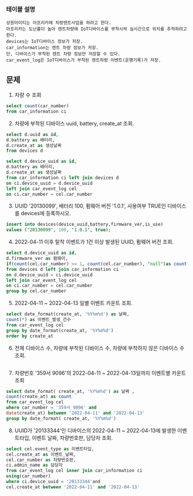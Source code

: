 ### 테이블 설명

    상원아이티는 아프리카에 차량렌트사업을 하려고 한다.
    아프리카는 도난률이 높아 렌트차량에 IoT디바이스를 부착시켜 실시간으로 위치를 추적하려고 한다.
    devices는 IoT디바이스 정보가 저장.
    car_information는 렌트 차량 정보가 저장.
    단, 디바이스가 부착된 렌트 차량 정보만 저장할 수 있다.
    car_event_log은 IoT디바이스가 부착된 렌트차량 이벤트(운행기록)가 저장.

## 문제

1. 차량 수 조회

```SQL
select count(car_number)
from car_information ci
```

2. 차량에 부착된 디바이스 uuid, battery, create_at 조회.

```SQL
select d.uuid as id,
d.battery as 배터리,
d.create_at as 생성날짜
from devices d
```

```SQL
select d.device_uuid as id,
d.battery as 배터리,
d.create_at as 생성날짜
from car_information ci left join devices d
on ci.device_uuid = d.device_uuid
left join car_event_log cel
on ci.car_number = cel.car_number
```

3. UUID '20130099', 배터리 100, 펌웨어 버전 '1.0.1', 사용여부 TRUE인 디바이스를 devices에 등록하시오.

```SQL
insert into devices(device_uuid,battery,firmware_ver,is_use)
values ("20130099", 100, "1.0.1", true);
```

4. 2022-04-11 이후 탈착 이벤트가 1건 이상 발생된 UUID, 펌웨어 버전 조회.

```SQL
select d.device_uuid as id,
d.firmware_ver as 펌웨이,
if(count(cel.car_number) >= 1, count(cel.car_number), "null")as count
from devices d left join car_information ci
on d.device_uuid = ci.device_uuid
left join car_event_log cel
on ci.car_number = cel.car_number
group by cel.car_number
```

5. 2022-04-11 ~ 2022-04-13 일별 이벤트 카운트 조회.

```SQL
select date_format(create_at, '%Y%m%d') as 날짜,
count(*) as 이벤트_발생_건수
from car_event_log cel
group by date_format(create_at, '%Y%m%d')
order by create_at
```

6. 전체 디바이스 수, 차량에 부착된 디바이스 수, 차량에 부착하지 않은 디바이스 수 조회.

```SQL

```

7. 차량번호 '359서 9096'의 2022-04-11 ~ 2022-04-13일까지 이벤트별 카운트 조회

```SQL
select date_format( create_at, '%Y%m%d') as 날짜 ,
count(create_at) as count
from car_event_log cel
where car_number = '359서 9096' and
date(create_at) between '2022-04-11' and '2022-04-13'
group by date_format( create_at, '%Y%m%d')
```

8. UUID가 '20133344'인 디바이스의 2022-04-11 ~ 2022-04-13에 발생한 이벤트타입, 이벤트 날짜, 차량번호판, 담당자 조회.

```SQL
select cel.event_type as 이벤트타입,
cel.create_at as 이벤트_날짜,
cel.car_number as 차량번호판,
ci.admin_name as 담당자
from car_event_log cel inner join car_information ci
using(car_number)
where ci.device_uuid = '20133344'and
cel.create_at between '2022-04-11' and '2022-04-13'
```
